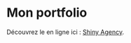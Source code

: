 # Mon portfolio

Découvrez le en ligne ici : [Shiny Agency](https://annechevalier.github.io/shiny-agency/).
